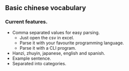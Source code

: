 ## Basic chinese vocabulary

### Current features.
- Comma separated values for easy parsing.
    - Just open the csv in excel.
    - Parse it with your favourite programming language.
    - Parse it with a CLI program.
- Hanzi, zhuyin, japanese, english and spanish.
- Example sentence.
- Separated into categories.

